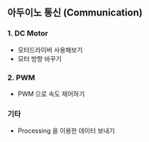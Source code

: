## 아두이노 통신 (Communication)
### 1. DC Motor
* 모터드라이버 사용해보기
* 모터 방향 바꾸기
### 2. PWM
* PWM 으로 속도 제어하기 

### 기타
* Processing 을 이용한 데이터 보내기
